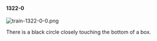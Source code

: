 #### 1322-0
![train-1322-0-0.png](https://github.com/lil-lab/nlvr/raw/master/nlvr/train/images/66/train-1322-0-0.png "train-1322-0-0.png")

There is a black circle closely touching the bottom of a box.